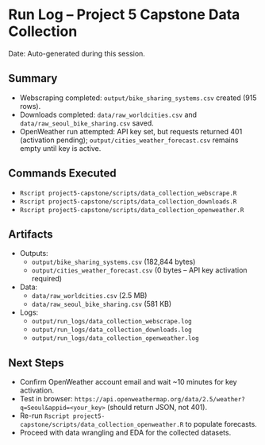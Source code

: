 # Run Log – Project 5 Capstone Data Collection

Date: Auto-generated during this session.

## Summary
- Webscraping completed: `output/bike_sharing_systems.csv` created (915 rows).
- Downloads completed: `data/raw_worldcities.csv` and `data/raw_seoul_bike_sharing.csv` saved.
- OpenWeather run attempted: API key set, but requests returned 401 (activation pending); `output/cities_weather_forecast.csv` remains empty until key is active.

## Commands Executed
- `Rscript project5-capstone/scripts/data_collection_webscrape.R`
- `Rscript project5-capstone/scripts/data_collection_downloads.R`
- `Rscript project5-capstone/scripts/data_collection_openweather.R`

## Artifacts
- Outputs:
  - `output/bike_sharing_systems.csv` (182,844 bytes)
  - `output/cities_weather_forecast.csv` (0 bytes – API key activation required)
- Data:
  - `data/raw_worldcities.csv` (2.5 MB)
  - `data/raw_seoul_bike_sharing.csv` (581 KB)
- Logs:
  - `output/run_logs/data_collection_webscrape.log`
  - `output/run_logs/data_collection_downloads.log`
  - `output/run_logs/data_collection_openweather.log`

## Next Steps
- Confirm OpenWeather account email and wait ~10 minutes for key activation.
- Test in browser: `https://api.openweathermap.org/data/2.5/weather?q=Seoul&appid=<your_key>` (should return JSON, not 401).
- Re-run `Rscript project5-capstone/scripts/data_collection_openweather.R` to populate forecasts.
- Proceed with data wrangling and EDA for the collected datasets.